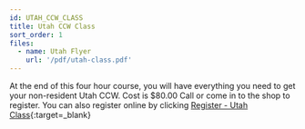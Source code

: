 ```yaml
---
id: UTAH_CCW_CLASS
title: Utah CCW Class
sort_order: 1
files:
  - name: Utah Flyer
    url: '/pdf/utah-class.pdf'
---
```

At the end of this four hour course, you will have everything you need to get your non-resident Utah CCW. Cost is $80.00
Call or come in to the shop to register.  You can also register online by clicking [Register - Utah Class](https://rangegenius.com/businesses/kings-gun-center-indoor-range/training/schedule/2018/April){:target=_blank} 
